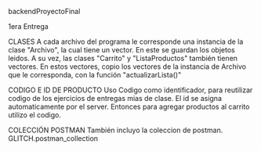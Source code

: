 backendProyectoFinal

1era Entrega

CLASES
A cada archivo del programa le corresponde una instancia de la clase "Archivo", la cual tiene un vector. En este se guardan los objetos leidos.
A su vez, las clases "Carrito" y "ListaProductos" también tienen vectores. 
En estos vectores, copio los vectores de la instancia de Archivo que le corresponda, con la función "actualizarLista()" 

CODIGO E ID DE PRODUCTO
Uso Codigo como identificador, para reutilizar codigo de los ejercicios de entregas mias de clase.
El id se asigna automaticamente por el server.
Entonces para agregar productos al carrito utilizo el codigo.

COLECCIÓN POSTMAN
También incluyo la coleccion de postman.
GLITCH.postman_collection

